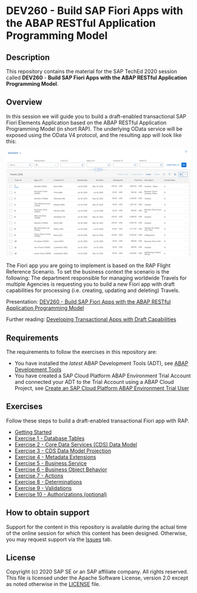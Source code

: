 # DEV260 - Build SAP Fiori Apps with the ABAP RESTful Application Programming Model

## Description

This repository contains the material for the SAP TechEd 2020 session called **DEV260** - **Build SAP Fiori Apps with the ABAP RESTful Application Programming Model**.  

## Overview

In this session we will guide you to build a draft-enabled transactional SAP Fiori Elements Application based on the ABAP RESTful Application Programming Model (in short RAP). The underlying OData service will be exposed using the OData V4 protocol, and the resulting app will look like this:

![APP Overview](images/app_overview.png)

The Fiori app you are going to implement is based on the RAP Flight Reference Scenario. To set the business context the scenario is the following: The department responsible for managing worldwide Travels for multiple Agencies is requesting you to build a new Fiori app with draft capabilities for processing (i.e. creating, updating and deleting) Travels.

Presentation: [DEV260 - Build SAP Fiori Apps with the ABAP RESTful Application Programming Model](presentation/DEV260.pdf)

Further reading: [Developing Transactional Apps with Draft Capabilities](https://help.sap.com/viewer/923180ddb98240829d935862025004d6/Cloud/en-US/71ba2bec1d0d4f22bc344bba6b569f2e.html)

## Requirements

The requirements to follow the exercises in this repository are:

* You have installed the _latest_ ABAP Development Tools (ADT), see [ABAP Development Tools](https://tools.hana.ondemand.com/#abap)
* You have created a SAP Cloud Platform ABAP Environment Trial Account and connected your ADT to the Trial Account using a ABAP Cloud Project, see [Create an SAP Cloud Platform ABAP Environment Trial User](https://developers.sap.com/tutorials/abap-environment-trial-onboarding.html)

## Exercises

Follow these steps to build a draft-enabled transactional Fiori app with RAP.

- [Getting Started](exercises/ex0/)
- [Exercise 1 - Database Tables](exercises/ex1/)
- [Exercise 2 - Core Data Services (CDS) Data Model](exercises/ex2/)
- [Exercise 3 - CDS Data Model Projection](exercises/ex3/)
- [Exercise 4 - Metadata Extensions](exercises/ex4/)
- [Exercise 5 - Business Service](exercises/ex5/)
- [Exercise 6 - Business Object Behavior](exercises/ex6/)
- [Exercise 7 - Actions](exercises/ex7/)
- [Exercise 8 - Determinations](exercises/ex8/)
- [Exercise 9 - Validations](exercises/ex9/)
- [Exercise 10 - Authorizations (optional)](exercises/ex10/)

## How to obtain support

Support for the content in this repository is available during the actual time of the online session for which this content has been designed. Otherwise, you may request support via the [Issues](../../issues) tab.

## License
Copyright (c) 2020 SAP SE or an SAP affiliate company. All rights reserved. This file is licensed under the Apache Software License, version 2.0 except as noted otherwise in the [LICENSE](LICENSES/Apache-2.0.txt) file.
